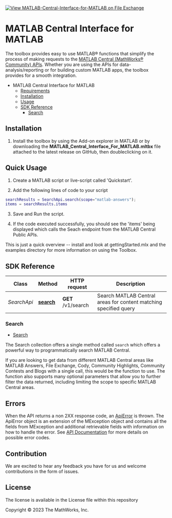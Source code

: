 
[![View MATLAB-Central-Interface-for-MATLAB on File Exchange](https://www.mathworks.com/matlabcentral/images/matlab-file-exchange.svg)](https://www.mathworks.com/matlabcentral/fileexchange/135567-matlab-central-interface-for-matlab)

# MATLAB Central Interface for MATLAB
The toolbox provides easy to use MATLAB&reg; functions that simplify the process of making requests to the [MATLAB Central (MathWorks&reg; Community) APIs](https://api.mathworks.com/community/docs). Whether you are using the APIs for data-analysis/reporting or for building custom MATLAB apps, the toolbox provides for a smooth integration.

- MATLAB Central Interface for MATLAB
  - [Requirements](#requirements)
  - [Installation](#installation)
  - [Usage](#usage)
  - [SDK Reference](#sdk-reference)
    - [Search](#search)

## Installation

1. Install the toolbox by using the Add-on explorer in MATLAB or by downloading the  **MATLAB_Central_Interface_For_MATLAB.mltbx** file attached to the latest release on GitHub, then doubleclicking on it.

## Quick Usage

1. Create a MATLAB script or live-script called 'Quickstart'.

2. Add the following lines of code to your script

```matlab
searchResults = SearchApi.search(scope="matlab-answers");
items = searchResults.items
```
3. Save and Run the script.

4. If the code executed successfully, you should see the 'items' being displayed which calls the Seach endpoint from the MATLAB Central Public APIs.

This is just a quick overview -- install and look at gettingStarted.mlx and the examples directory for more information on using the Toolbox.

## SDK Reference

Class | Method | HTTP request | Description
------------ | ------------- | ------------- | -------------
*SearchApi* | [**search**](toolbox/docs/SearchApi.md#search) | **GET** /v1/search | Search MATLAB Central areas for content matching specified query

### Search
* [Search]

The Search collection offers a single method called `search` which offers a powerful way to programmatically search MATLAB Central. 

If you are looking to  get data from  different MATLAB Central areas like MATLAB Answers, File Exchange, Cody, Community Highlights, Community Contests and Blogs with a single call, this would be the function to use. The function also supports many optional parameters that allow you to further filter the data returned, including limiting the scope to specific MATLAB Central areas.

[Search]:toolbox/docs/SearchApi.md

## Errors

When the API returns a non 2XX response code, an [ApiError](toolbox/docs/schemaDocs/ApiError.md) is thrown. The ApiError object is an extension of the MException object and contains all the fields from MException and additional retrievable fields with information on how to handle the error.
See [API Documentation](https://api.mathworks.com/community) for more details on possible error codes.

## Contribution
We are excited to hear any feedback you have for us and welcome contributions in the form of issues.

## License

The license is available in the License file within this repository

Copyright &copy; 2023 The MathWorks, Inc.
